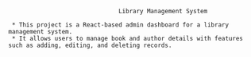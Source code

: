                                    Library Management System

     * This project is a React-based admin dashboard for a library management system.
     * It allows users to manage book and author details with features such as adding, editing, and deleting records.

